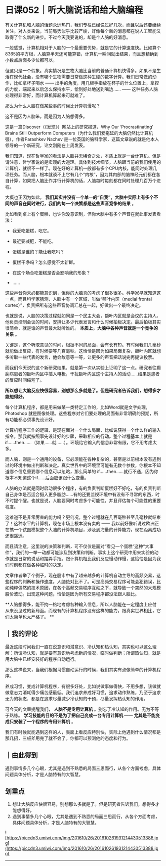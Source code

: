 # 日课052｜听大脑说话和给大脑编程

有关计算机和人脑的话题永远热门，我们专栏已经说过好几次，而且以后还要继续关注。对人类来说，当前局势似乎比较严峻，好像每个新的消息都在说人工智能又取得了什么新的进步。不过今天我要说的，却是个人脑的好消息。

一般感觉，计算机相对于人脑的一个最重要优势，就是它的计算速度快。比如算个8365的平方根，人脑算半天还可能算错，计算机一瞬间就出结果，而且想精确到小数点后面多少位都可以。

但这只是一个假象。真实情况是生物大脑比当前的普通计算机快得多。如果不是生活在现代社会，没有哪个生物需要日常做这种生硬的数字计算。我们日常做的动作，比如拿杯子喝水 —— 出手的角度，用几根手指放在杯子的什么位置上，拿捏的力度，端起来以后怎么保持水平，恰到好处地送到嘴边…… —— 这种任务人脑处理得非常好，而计算机算起来可就难了。

那么为什么人脑在做某些事的时候比计算机慢呢？

这不是因为人脑笨，而是因为人脑想得多。

这是一篇Discover（《发现》）网站上的研究报道，Why Our ‘Procrastinating’ Brains Still Outperform Computers（为什么我们爱拖延的大脑仍然比计算机强），作者Parashkev Nachev 是一位英国的脑科学家，这篇文章说的就是他本人领导的一个新研究，论文刚刚在上周发表。

我们知道，现在哲学家的看法是人脑并无稀奇之处，本质上就是一台计算机。但是请注意，哲学家说的是宏观的大道理。具体到技术细节，人脑跟当前的我们使用的计算机，就很不一样了。现在好的计算机一般都有多个CPU内核，能同时处理几项任务。而人脑，根本就谈不上它有几个“内核”，因为其内部的脑神经元们都在各自计算，如果把人脑比作并行计算机的话，人脑每时每刻都在同时处理几百万个进程。

大概也正因为如此， **我们其实并没有一个单一的“自我”，大脑中实际上有多个不同的声音在同时进行，我们的每一个决策都是这些声音竞争的结果** 。

比如看到桌上有个蛋糕，也许你没意识到，但你大脑中有多个声音在就此事发表看法：

* 我爱吃蛋糕，吃它。

* 最近要减肥，不能吃。

* 蛋糕是谁的？能让我吃吗？

* 蛋糕干净吗？怎么感觉不太新鲜。

* 在这个场合吃蛋糕是否会影响我的形象？

* ……

这些声音你未必都能意识到，但你的大脑真的考虑了很多很多。科学家早就知道这一点，而且科学家猜测，人脑中有一个区域，叫做“额叶内区（medial frontal cortex）”，负责把所有这些声音协调汇总在一起，好做出一个最终决定。

也就是说，人脑的决策过程就如同是一个民主大会，额叶内区就是会议的主持人。他负责控制会议的时间，安排让多少代表发言和什么时候拍板决定。最后拍板其实很简单，就是谁的声音最大就听谁的。 **本质上，大脑中各种声音就是一个竞争的关系** 。

关键是，这个听取意见的时间，根据不同的局面，会有长有短。有时候我们几毫秒就能做出反应，有时候要等几百毫秒。这恰恰是因为如果局面复杂，额叶内区就想多听取一些代表的发言，他会故意等一等，让更多的声音把话说完再提议投票。

而我们今天说的这个新研究结果，就是第一次从实验上证明了这一点。研究者往癫痫病患者的额叶内区中插入电极，干扰额叶内区这个主持人的活动……结果是患者的反应时间缩短了。

 **所以想让大脑反应快很容易，别想那么多就是了。但是研究者告诉我们，想得多才能想得好。**

每个计算机程序，都是用来做某一类特定工作的，比如Word就是文字处理，Photoshop 就是图像处理。这些程序对它们要处理的局面有非常明确的预期，所有功能都必须事先设计好。

计算机程序工作的逻辑，是现在面对一个什么局面，比如说获得一个什么样的输入指令，那我就按照事先设计好的步骤，采取相应的行动。整个过程基本上就是 if……then……（如果……就……）。环境给它输入的信息非常有限，它不用考虑太多。

而人脑，则是一个通用的设备，它必须能在各种复杂的，甚至是以前根本没有遇到过的环境中做出判断和决定。真实世界中的环境里可能有无数个参数，你根本不知道哪个信息重要哪个信息可以忽略，那么简单的 if……then……就行不通，因为你根本不知道这个if……后面应该跟什么变量。

人脑的办法就是同时启动很多个程序，有的负责判断蛋糕好不好吃，有的负责判断自己身体是否适合摄入更多脂肪……有的还要监视环境中有没有不寻常的东西，时不时提个醒。也就是说，人脑要同时考虑多个可能性，并且评估每个可能性的重要程度。

这难道不是非常厉害的能力吗？更何况，整个过程就在几百毫秒甚至几毫秒就结束了！这种水平的计算机，现在市场上根本没有卖的 —— 我以前好像听说过欧洲正在搞一个试图模拟整个大脑的计算机项目，涉及到海量的计算能力，现在距离成功还很遥远。

而且请注意，这里说的决策和判断，可不仅仅是面对“看见一个蛋糕”这种“大事件”，我们的一举一动都可能涉及到决策和判断。事实上这个研究中用来实验的动作就是日常的说话和摆弄手指。跟计算机相比我们反应慢动作慢，这恰恰是因为我们时刻都在做各种临时的决定。

文章作者举了个例子，现在股市中有了越来越多的计算机自动主导的高频交易，这些程序的判断和操作速度，人脑绝对比不了。可是高频交易程序可能会犯错误，比如纯粹偶然的技术原因，在各个高频交易程序互动之下，就导致一个突然的大规模股价波动。出现这种问题，恰恰是因为所有交易程序都没法跟人脑比。

 **人脑想得多，能不拘一格地考虑各种输入信息，所以人脑能在一定程度上应付从来没见过的新局面。而现有的计算机程序没有这样的能力，跟真实世界相比，它们太简单也太严格了。 **

## ｜我的评论

最近这段时间我们一直在说意识和潜意识、冷认知和热认知，其实也可以这么理解：所谓冷认知，就是要有意识地考虑新的情况，临时做判断；所谓热认知，就是用大脑中已经安装好的程序自动运行。

那么这样说来，当我们根据习惯自动运行的时候，我们其实有点像简单的计算机程序。

养成习惯，变成计算机程序，有很多好处，比如说做事做得快，不用多想，该做就做意志力消耗得少痛苦感最低。我们追求养成好习惯，追求动作熟练，乃至于追求无为的状态，都是在追求尽量减少冷认知的干预，尽量发挥热认知的作用。

可今天的文章提醒我们， **人脑不是专用计算机** 。别忘了冷认知的作用。无为不等于熟练。 **学习技能的目的不是为了把自己变成一台专用计算机 —— 尤其是不能变成只安装了一个程序的专用计算机** 。

我们有时候就能遇到这样的人，表面上看反应特别快，实际上他遇到什么情况都是那几招，三板斧用完了就不会了。你都可以预测他的态度和行为。 

## ｜由此得到

遇到事情多几个心眼，尤其是遇到不熟悉的局面三思而行，从各个方面考虑，具体问题具体分析，才是人脑特有的大智慧。

## 划重点

1. 想让大脑反应快很容易，别想那么多就是了。但是研究者告诉我们，想得多才能想得好。
2. 遇到事情多几个心眼，尤其是遇到不熟悉的局面三思而行，从各个方面考虑，具体问题具体分析，才是人脑特有的大智慧。

![https://piccdn3.umiwi.com/img/201610/26/201610261931214430513388.jpg](https://piccdn3.umiwi.com/img/201610/26/201610261931214430513388.jpg)

---
